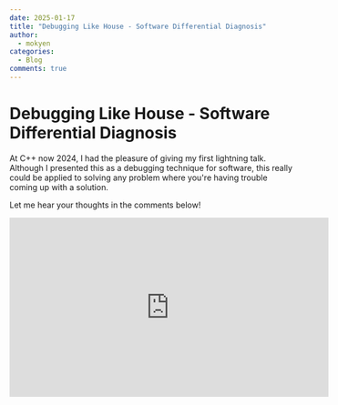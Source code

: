 ```yaml
---
date: 2025-01-17 
title: "Debugging Like House - Software Differential Diagnosis"
author:
  - mokyen
categories:
  - Blog
comments: true
---
```


# Debugging Like House - Software Differential Diagnosis

At C++ now 2024, I had the pleasure of giving my first lightning talk. Although I presented this as a debugging technique for software, this really could be applied to solving any problem where you're having trouble coming up with a solution. 

Let me hear your thoughts in the comments below!

<iframe width="560" height="315" src="https://www.youtube.com/embed/qwtVc5OATkE?si=afig4nSAH1KVhmFd" frameborder="0" allow="accelerometer; autoplay; clipboard-write; encrypted-media; gyroscope; picture-in-picture" allowfullscreen></iframe>

